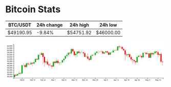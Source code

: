 # Bitcoin Stats

BTC/USDT|24h change|24h high|24h low|
|---|---|---|---|
|$49190.95|-9.84%|$54751.92|$46000.00|

<img src="./chart.svg">
